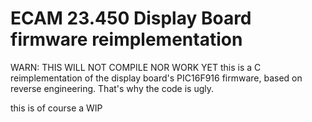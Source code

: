 # ECAM 23.450 Display Board firmware reimplementation

WARN: THIS WILL NOT COMPILE NOR WORK YET
this is a C reimplementation of the display board's PIC16F916 firmware,
based on reverse engineering. That's why the code is ugly.

this is of course a WIP
